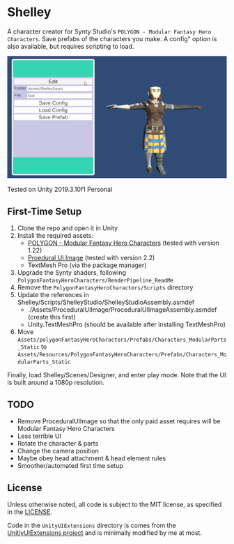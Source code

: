 # Shelley

A character creator for Synty Studio's `POLYGON - Modular Fantasy Hero Characters`. Save prefabs of the characters you make.
A config" option is also available, but requires scripting to load.

![demo gif](docs/demo.gif)

Tested on Unity 2019.3.10f1 Personal

## First-Time Setup
1. Clone the repo and open it in Unity
1. Install the required assets:
    * [POLYGON - Modular Fantasy Hero Characters](https://assetstore.unity.com/packages/3d/characters/humanoids/polygon-modular-fantasy-hero-characters-143468) (tested with version 1.22)
    * [Proedural UI Image](https://assetstore.unity.com/packages/tools/gui/procedural-ui-image-52200) (tested with version 2.2)
    * TextMesh Pro (via the package manager)
1. Upgrade the Synty shaders, following `PolygonFantasyHeroCharacters/RenderPipeline_ReadMe`
1. Remove the `PolygonFantasyHeroCharacters/Scripts` directory
1. Update the references in Shelley/Scripts/ShelleyStudio/ShelleyStudioAssembly.asmdef
    * ./Assets/ProceduralUIImage/ProceduralUIImageAssembly.asmdef (create this first)
    * Unity.TextMeshPro (should be available after installing TextMeshPro)
1. Move `Assets/polygonFantasyHeroCharacters/Prefabs/Characters_ModularParts_Static` to `Assets/Resources/PolygonFantasyHeroCharacters/Prefabs/Characters_ModularParts_Static`


Finally, load Shelley/Scenes/Designer, and enter play mode. Note that the UI is built around a 1080p resolution.

## TODO
* Remove ProceduralUIImage so that the only paid asset requires will be Modular Fantasy Hero Characters
* Less terrible UI
* Rotate the character & parts
* Change the camera position
* Maybe obey head attachment & head element rules
* Smoother/automated first time setup

## License

Unless otherwise noted, all code is subject to the MIT license, as specified in the [LICENSE](LICENSE).

Code in the `UnityUIExtensions` directory is comes from the [UnitiyUIExtensions project](https://bitbucket.org/UnityUIExtensions/unity-ui-extensions) and is minimally modified by me at most.
